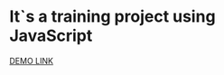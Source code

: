 # It`s a training project using JavaScript

[DEMO LINK](https://raw.githack.com/vladyslav-harkusha/HTML_CSS_exam_project/master/src/index.html)
